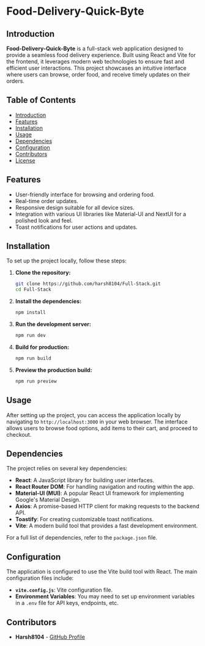 

# Food-Delivery-Quick-Byte

## Introduction
**Food-Delivery-Quick-Byte** is a full-stack web application designed to provide a seamless food delivery experience. Built using React and Vite for the frontend, it leverages modern web technologies to ensure fast and efficient user interactions. This project showcases an intuitive interface where users can browse, order food, and receive timely updates on their orders.

## Table of Contents
- [Introduction](#introduction)
- [Features](#features)
- [Installation](#installation)
- [Usage](#usage)
- [Dependencies](#dependencies)
- [Configuration](#configuration)
- [Contributors](#contributors)
- [License](#license)

## Features
- User-friendly interface for browsing and ordering food.
- Real-time order updates.
- Responsive design suitable for all device sizes.
- Integration with various UI libraries like Material-UI and NextUI for a polished look and feel.
- Toast notifications for user actions and updates.

## Installation
To set up the project locally, follow these steps:

1. **Clone the repository:**
   ```bash
   git clone https://github.com/harsh8104/Full-Stack.git
   cd Full-Stack
   ```

2. **Install the dependencies:**
   ```bash
   npm install
   ```

3. **Run the development server:**
   ```bash
   npm run dev
   ```

4. **Build for production:**
   ```bash
   npm run build
   ```

5. **Preview the production build:**
   ```bash
   npm run preview
   ```

## Usage
After setting up the project, you can access the application locally by navigating to `http://localhost:3000` in your web browser. The interface allows users to browse food options, add items to their cart, and proceed to checkout.

## Dependencies
The project relies on several key dependencies:

- **React**: A JavaScript library for building user interfaces.
- **React Router DOM**: For handling navigation and routing within the app.
- **Material-UI (MUI)**: A popular React UI framework for implementing Google's Material Design.
- **Axios**: A promise-based HTTP client for making requests to the backend API.
- **Toastify**: For creating customizable toast notifications.
- **Vite**: A modern build tool that provides a fast development environment.

For a full list of dependencies, refer to the `package.json` file.

## Configuration
The application is configured to use the Vite build tool with React. The main configuration files include:

- **`vite.config.js`**: Vite configuration file.
- **Environment Variables**: You may need to set up environment variables in a `.env` file for API keys, endpoints, etc.

## Contributors
- **Harsh8104** - [GitHub Profile](https://github.com/harsh8104)
